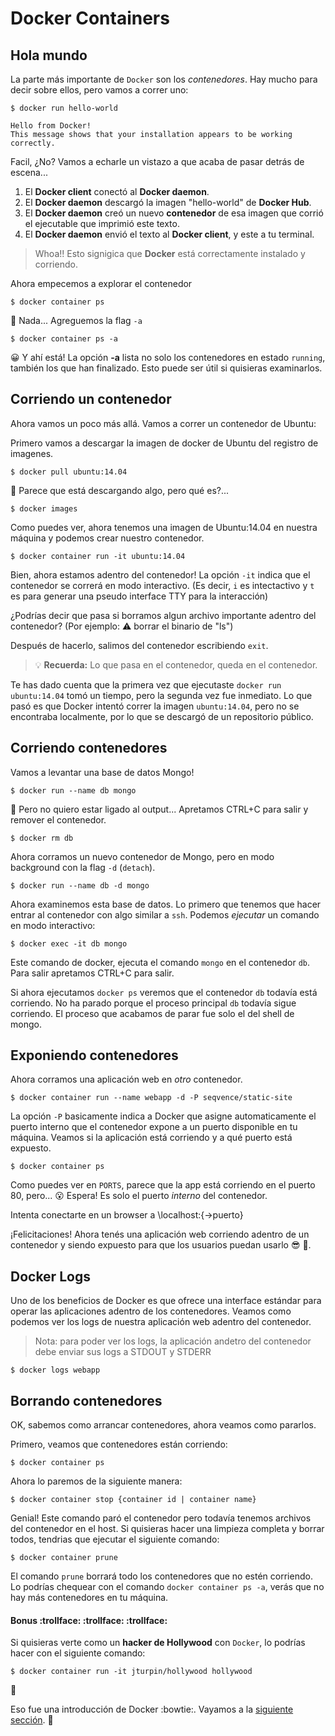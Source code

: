 # Docker Containers

## Hola mundo

La parte más importante de `Docker` son los *contenedores*. Hay mucho para decir sobre ellos, pero vamos a correr uno:

```
$ docker run hello-world

Hello from Docker!
This message shows that your installation appears to be working correctly.
```

Facil, ¿No? Vamos a echarle un vistazo a que acaba de pasar detrás de escena...

 1. El **Docker client** conectó al **Docker daemon**.
 2. El **Docker daemon** descargó la imagen "hello-world" de **Docker Hub**.
 3. El **Docker daemon** creó un nuevo **contenedor** de esa imagen que corrió el ejecutable
    que imprimió este texto.
 4. El **Docker daemon** envió el texto al **Docker client**, y este a tu terminal.


> Whoa!! Esto signigica que **Docker** está correctamente instalado y corriendo.

Ahora empecemos a explorar el contenedor

```
$ docker container ps
```

🤔 Nada... Agreguemos la flag `-a`

```
$ docker container ps -a
```

😀 Y ahí está! La opción **-a** lista no solo los contenedores en estado `running`, también los que han finalizado. Esto puede ser útil si quisieras examinarlos.


## Corriendo un contenedor

Ahora vamos un poco más allá. Vamos a correr un contenedor de Ubuntu:

Primero vamos a descargar la imagen de docker de Ubuntu del registro de imagenes.

```
$ docker pull ubuntu:14.04
```

🤔 Parece que está descargando algo, pero qué es?...

```
$ docker images
```

Como puedes ver, ahora tenemos una imagen de Ubuntu:14.04 en nuestra máquina y podemos crear nuestro contenedor.

```
$ docker container run -it ubuntu:14.04
```

Bien, ahora estamos adentro del contenedor! La opción `-it` indica que el contenedor se correrá en modo interactivo. (Es decir, `i` es intectactivo y `t` es para generar una pseudo interface TTY para la interacción)

¿Podrías decir que pasa si borramos algun archivo importante adentro del contenedor? (Por ejemplo: :warning: borrar el binario de "ls")

Después de hacerlo, salimos del contenedor escribiendo `exit`.


> :bulb: **Recuerda:** Lo que pasa en el contenedor, queda en el contenedor.

Te has dado cuenta que la primera vez que ejecutaste `docker run ubuntu:14.04` tomó un tiempo, pero la segunda vez fue inmediato. Lo que pasó es que Docker intentó correr la imagen `ubuntu:14.04`, pero no se encontraba localmente, por lo que se descargó de un repositorio público.

## Corriendo contenedores

Vamos a levantar una base de datos Mongo!

```
$ docker run --name db mongo
```

🤔 Pero no quiero estar ligado al output... Apretamos CTRL+C para salir y remover el contenedor.

```
$ docker rm db
```

Ahora corramos un nuevo contenedor de Mongo, pero en modo background con la flag `-d` (`detach`).

```
$ docker run --name db -d mongo
```

Ahora examinemos esta base de datos. Lo primero que tenemos que hacer entrar al contenedor con algo similar a `ssh`. Podemos _ejecutar_ un comando en modo interactivo:

```
$ docker exec -it db mongo
```

Este comando de docker, ejecuta el comando `mongo` en el contenedor `db`. Para salir apretamos CTRL+C para salir.


Si ahora ejecutamos `docker ps` veremos que el contenedor `db` todavía está corriendo. No ha parado porque el proceso principal `db` todavía sigue corriendo.
El proceso que acabamos de parar fue solo el del shell de mongo.


## Exponiendo contenedores

Ahora corramos una aplicación web en _otro_ contenedor.

```
$ docker container run --name webapp -d -P seqvence/static-site
```

La opción `-P` basicamente indica a Docker que asigne automaticamente el puerto interno que el contenedor expone a un puerto disponible en tu máquina.
Veamos si la aplicación está corriendo y a qué puerto está expuesto.


```
$ docker container ps
```

Como puedes ver en `PORTS`, parece que la app está corriendo en el puerto 80, pero... 😮 Espera! Es solo el puerto _interno_ del contenedor.

Intenta conectarte en un browser a \\localhost:{->puerto}

¡Felicitaciones! Ahora tenés una aplicación web corriendo adentro de un contenedor y siendo expuesto para que los usuarios puedan usarlo 😎 🐳.


## Docker Logs


Uno de los beneficios de Docker es que ofrece una interface estándar para operar las aplicaciones adentro de los contenedores. 
Veamos como podemos ver los logs de nuestra aplicación web adentro del contenedor.

> Nota: para poder ver los logs, la aplicación andetro del contenedor debe enviar sus logs a STDOUT y STDERR


```
$ docker logs webapp
```

## Borrando contenedores

OK, sabemos como arrancar contenedores, ahora veamos como pararlos.

Primero, veamos que contenedores están corriendo:

```
$ docker container ps
```

Ahora lo paremos de la siguiente manera:

``` 
$ docker container stop {container id | container name}
```

Genial! Este comando paró el contenedor pero todavía tenemos archivos del contenedor en el host. Si quisieras hacer una limpieza completa y borrar todos, tendrias que ejecutar el siguiente comando:

``` 
$ docker container prune
```
El comando `prune` borrará todo los contenedores que no estén corriendo. Lo podrías chequear con el comando `docker container ps -a`, verás que no hay más contenedores en tu máquina.


#### Bonus :trollface: :trollface: :trollface:

Si quisieras verte como un **hacker de Hollywood** con `Docker`, lo podrías hacer con el siguiente comando:

```
$ docker container run -it jturpin/hollywood hollywood
```
:grimacing:


Eso fue una introducción de Docker :bowtie:. Vayamos a la [siguiente sección](https://github.com/fredomartinezm/hello-docker/tree/master/2-creando-imagenes). :punch:
